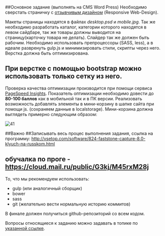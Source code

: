 ##Основное задание (выполнять на CMS Word Press)
Необходимо сверстать страничку с [отзывчивым дизайном](https://ru.wikipedia.org/wiki/%D0%90%D0%B4%D0%B0%D0%BF%D1%82%D0%B8%D0%B2%D0%BD%D1%8B%D0%B9_%D0%B2%D0%B5%D0%B1-%D0%B4%D0%B8%D0%B7%D0%B0%D0%B9%D0%BD#.D0.9E.D1.81.D0.BD.D0.BE.D0.B2.D0.BD.D1.8B.D0.B5_.D0.BF.D1.80.D0.B8.D0.BD.D1.86.D0.B8.D0.BF.D1.8B) (Responsive Web-Design). 

Макеты страницы находятся в файлах _desktop.psd_ и _mobile.jpg_. 
Так же необходимо разработать каталог, категории которого находятся в левом сайдбаре, так же товары должны выводится на страницу(карточку товара не делать).
Слайдер так же должен быть рабочим.
Необходимо использовать препроцессоры (SASS, less), а в идеале развренуть gulp.js и минимизировать стили, скрипты через него.
Верстка должна быть оптимизирована.
## При верстке с помощью bootstrap можно использовать только сетку из него.
Проверка качества оптимизации производится при помощи сервиса [PageSpeed Insights](https://developers.google.com/speed/pagespeed/insights/?hl=ru). Показатель оптимизации необходимо довести до **80-100 баллов** как в мобильной так и в ПК версии.
Реализовать возможность добавлять элементы в мини-корзину в шапке сайта при помощи js. (сохраняем данные в localstorage). 
Мини-корзина должна выглядеть примерно следующим образом:

![41](https://cloud.githubusercontent.com/assets/25058993/23628220/b57a86bc-02c4-11e7-8143-8eb460cd6118.png)

##Важно
##Записывать весь процес выполнения задания, ссылка на программу: http://vsetop.com/software/824-faststone-capture-8.0-klyuch-na-russkom.html 
## обучалка по проге - https://cloud.mail.ru/public/G3kj/M45rxM28j


То, что мы рекомендуем использовать:
- gulp (или аналогичный сборщик)
- bower
- sass
- git (желательно вести нормальную историю коммитов)

В финале должен получиться github-репозиторий со всем кодом.

Вопросы относящиеся к заданию можно задавать в топике по [указанной ссылке](https://github.com/askerweb/web-test/issues/1).
